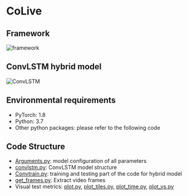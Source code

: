 # CoLive

## Framework

![framework](https://s2.loli.net/2021/12/25/2vVCiamkjdrlnAc.png)



## ConvLSTM hybrid model

![ConvLSTM](https://s2.loli.net/2021/12/23/qrdwmKANRM1YF8D.png)


## Environmental requirements

- PyTorch: 1.8
- Python: 3.7
- Other python packages: please refer to the following code

## Code Structure

- [Arguments.py](./Arguments.py): model configuration of all parameters
- [convlstm.py](./convlstm.py): ConvLSTM model structure
- [Convtrain.py](./Convtrain.py):  training and testing part of the code for hybrid model
- [get_frames.py](./get_frames.py): Extract video frames
- Visual test metrics: [plot.py](./plot.py), [plot_tiles.py](./plot_tiles.py), [plot_time.py](./plot_time.py), [plot_vs.py](./plot_vs.py)

